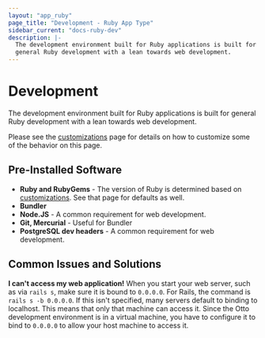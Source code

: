 ```yaml
---
layout: "app_ruby"
page_title: "Development - Ruby App Type"
sidebar_current: "docs-ruby-dev"
description: |-
  The development environment built for Ruby applications is built for
  general Ruby development with a lean towards web development.
---
```


# Development

The development environment built for Ruby applications is built for
general Ruby development with a lean towards web development.

Please see the [customizations](/docs/apps/ruby/customization.html)
page for details on how to customize some of the behavior on this page.

## Pre-Installed Software

  * **Ruby and RubyGems** - The version of Ruby is determined based on
      [customizations](/docs/apps/ruby/customization.html). See that page
      for defaults as well.
  * **Bundler**
  * **Node.JS** - A common requirement for web development.
  * **Git, Mercurial** - Useful for Bundler
  * **PostgreSQL dev headers** - A common requirement for web development.

## Common Issues and Solutions

**I can't access my web application!** When you start your web server,
such as via `rails s`, make sure it is bound to `0.0.0.0`. For Rails,
the command is `rails s -b 0.0.0.0`. If this isn't specified, many
servers default to binding to localhost. This means that only
that machine can access it. Since the Otto development environment is in
a virtual machine, you have to configure it to bind to `0.0.0.0` to
allow your host machine to access it.
